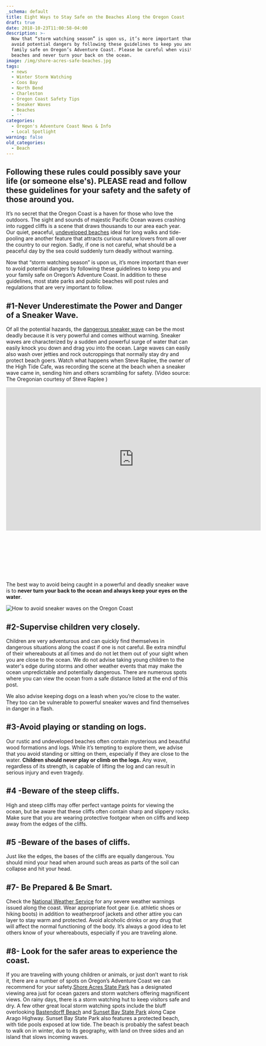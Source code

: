 ```yaml
---
_schema: default
title: Eight Ways to Stay Safe on the Beaches Along the Oregon Coast
draft: true
date: 2018-10-23T11:00:58-04:00
description: >-
  Now that “storm watching season” is upon us, it’s more important than ever to
  avoid potential dangers by following these guidelines to keep you and your
  family safe on Oregon’s Adventure Coast. Please be careful when visiting our
  beaches and never turn your back on the ocean.
image: /img/shore-acres-safe-beaches.jpg
tags:
  - news
  - Winter Storm Watching
  - Coos Bay
  - North Bend
  - Charleston
  - Oregon Coast Safety Tips
  - Sneaker Waves
  - Beaches
  - ''
categories:
  - Oregon's Adventure Coast News & Info
  - Local Spotlight
warning: false
old_categories:
  - Beach
---
```

## Following these rules could possibly save your life (or someone else's). PLEASE read and follow these guidelines for your safety and the safety of those around you.

It’s no secret that the Oregon Coast is a haven for those who love the outdoors. The sight and sounds of majestic Pacific Ocean waves crashing into rugged cliffs is a scene that draws thousands to our area each year. Our quiet, peaceful, [undeveloped beaches](https://oregonsadventurecoast.com/undeveloped-beaches/) ideal for long walks and tide-pooling are another feature that attracts curious nature lovers from all over the country to our region. Sadly, if one is not careful, what should be a peaceful day by the sea could suddenly turn deadly without warning.

Now that “storm watching season” is upon us, it’s more important than ever to avoid potential dangers by following these guidelines to keep you and your family safe on Oregon’s Adventure Coast. In addition to these guidelines, most state parks and public beaches will post rules and regulations that are very important to follow.

## \#1-Never Underestimate the Power and Danger of a Sneaker Wave.

Of all the potential hazards, the [dangerous sneaker wave](https://nbc16.com/news/local/the-dangers-of-sneaker-waves-05-08-2018) can be the most deadly because it is very powerful and comes without warning. Sneaker waves are characterized by a sudden and powerful surge of water that can easily knock you down and drag you into the ocean. Large waves can easily also wash over jetties and rock outcroppings that normally stay dry and protect beach goers. Watch what happens when Steve Raplee, the owner of the High Tide Cafe, was recording the scene at the beach when a sneaker wave came in, sending him and others scrambling for safety. (Video source: The Oregonian courtesy of Steve Raplee )

<iframe width="695" height="390" src="https://www.youtube.com/embed/RPypT9dOvSY?start=25" frameborder="0" allow="autoplay; encrypted-media" allowfullscreen=""></iframe>

&nbsp;

&nbsp;

&nbsp;

&nbsp;

The best way to avoid being caught in a powerful and deadly sneaker wave is to **never turn your back to the ocean and always keep your eyes on the water**.

![How to avoid sneaker waves on the Oregon Coast](/img/44211334_10157134465702448_1362730214634815488_n-1-.jpg)

## \#2-Supervise children very closely.

Children are very adventurous and can quickly find themselves in dangerous situations along the coast if one is not careful. Be extra mindful of their whereabouts at all times and do not let them out of your sight when you are close to the ocean. We do not advise taking young children to the water's edge during storms and other weather events that may make the ocean unpredictable and potentially dangerous. There are numerous spots where you can view the ocean from a safe distance listed at the end of this post.

We also advise keeping dogs on a leash when you’re close to the water. They too can be vulnerable to powerful sneaker waves and find themselves in danger in a flash.

## \#3-Avoid playing or standing on logs.

Our rustic and undeveloped beaches often contain mysterious and beautiful wood formations and logs. While it’s tempting to explore them, we advise that you avoid standing or sitting on them, especially if they are close to the water. **Children should never play or climb on the logs.** Any wave, regardless of its strength, is capable of lifting the log and can result in serious injury and even tragedy.

## \#4 -Beware of the steep cliffs.

High and steep cliffs may offer perfect vantage points for viewing the ocean, but be aware that these cliffs often contain sharp and slippery rocks. Make sure that you are wearing protective footgear when on cliffs and keep away from the edges of the cliffs.

## \#5 -Beware of the bases of cliffs.

Just like the edges, the bases of the cliffs are equally dangerous. You should mind your head when around such areas as parts of the soil can collapse and hit your head.

## \#7- Be Prepared & Be Smart.

Check the [National Weather Service](https://forecast.weather.gov/MapClick.php?zoneid=ORZ021) for any severe weather warnings issued along the coast. Wear appropriate foot gear (i.e. athletic shoes or hiking boots) in addition to weatherproof jackets and other attire you can layer to stay warm and protected. Avoid alcoholic drinks or any drug that will affect the normal functioning of the body. It’s always a good idea to let others know of your whereabouts, especially if you are traveling alone.

## \#8- Look for the safer areas to experience the coast.

If you are traveling with young children or animals, or just don’t want to risk it, there are a number of spots on Oregon’s Adventure Coast we can recommend for your safety.[Shore Acres State Park](https://oregonsadventurecoast.com/state-parks-and-national-lands/) has a designated viewing area just for ocean gazers and storm watchers offering magnificent views. On rainy days, there is a storm watching hut to keep visitors safe and dry. A few other great local storm watching spots include the bluff overlooking [Bastendorff Beach](http://www.co.coos.or.us/Departments/CoosCountyParks/Bastendorff.aspx) and [Sunset Bay State Park](https://oregonstateparks.org/index.cfm?do=parkPage.dsp_parkPage&amp;parkId=70) along Cape Arago Highway. Sunset Bay State Park also features a protected beach, with tide pools exposed at low tide. The beach is probably the safest beach to walk on in winter, due to its geography, with land on three sides and an island that slows incoming waves.